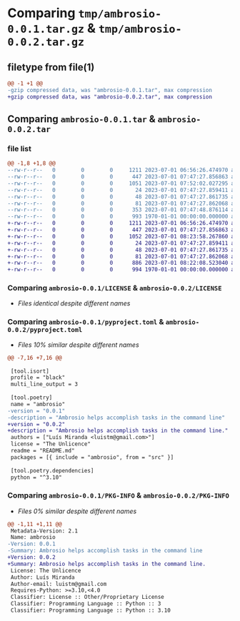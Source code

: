 # Comparing `tmp/ambrosio-0.0.1.tar.gz` & `tmp/ambrosio-0.0.2.tar.gz`

## filetype from file(1)

```diff
@@ -1 +1 @@
-gzip compressed data, was "ambrosio-0.0.1.tar", max compression
+gzip compressed data, was "ambrosio-0.0.2.tar", max compression
```

## Comparing `ambrosio-0.0.1.tar` & `ambrosio-0.0.2.tar`

### file list

```diff
@@ -1,8 +1,8 @@
--rw-r--r--   0        0        0     1211 2023-07-01 06:56:26.474970 ambrosio-0.0.1/LICENSE
--rw-r--r--   0        0        0      447 2023-07-01 07:47:27.856863 ambrosio-0.0.1/README.md
--rw-r--r--   0        0        0     1051 2023-07-01 07:52:02.027295 ambrosio-0.0.1/pyproject.toml
--rw-r--r--   0        0        0       24 2023-07-01 07:47:27.859411 ambrosio-0.0.1/src/ambrosio/__init__.py
--rw-r--r--   0        0        0       48 2023-07-01 07:47:27.861735 ambrosio-0.0.1/src/ambrosio/ui/__init__.py
--rw-r--r--   0        0        0       81 2023-07-01 07:47:27.862068 ambrosio-0.0.1/src/ambrosio/ui/cli/__init__.py
--rw-r--r--   0        0        0      353 2023-07-01 07:47:48.876114 ambrosio-0.0.1/src/ambrosio/ui/cli/main.py
--rw-r--r--   0        0        0      993 1970-01-01 00:00:00.000000 ambrosio-0.0.1/PKG-INFO
+-rw-r--r--   0        0        0     1211 2023-07-01 06:56:26.474970 ambrosio-0.0.2/LICENSE
+-rw-r--r--   0        0        0      447 2023-07-01 07:47:27.856863 ambrosio-0.0.2/README.md
+-rw-r--r--   0        0        0     1052 2023-07-01 08:23:58.267860 ambrosio-0.0.2/pyproject.toml
+-rw-r--r--   0        0        0       24 2023-07-01 07:47:27.859411 ambrosio-0.0.2/src/ambrosio/__init__.py
+-rw-r--r--   0        0        0       48 2023-07-01 07:47:27.861735 ambrosio-0.0.2/src/ambrosio/ui/__init__.py
+-rw-r--r--   0        0        0       81 2023-07-01 07:47:27.862068 ambrosio-0.0.2/src/ambrosio/ui/cli/__init__.py
+-rw-r--r--   0        0        0      886 2023-07-01 08:22:08.523040 ambrosio-0.0.2/src/ambrosio/ui/cli/main.py
+-rw-r--r--   0        0        0      994 1970-01-01 00:00:00.000000 ambrosio-0.0.2/PKG-INFO
```

### Comparing `ambrosio-0.0.1/LICENSE` & `ambrosio-0.0.2/LICENSE`

 * *Files identical despite different names*

### Comparing `ambrosio-0.0.1/pyproject.toml` & `ambrosio-0.0.2/pyproject.toml`

 * *Files 10% similar despite different names*

```diff
@@ -7,16 +7,16 @@
 
 [tool.isort]
 profile = "black"
 multi_line_output = 3
 
 [tool.poetry]
 name = "ambrosio"
-version = "0.0.1"
-description = "Ambrosio helps accomplish tasks in the command line"
+version = "0.0.2"
+description = "Ambrosio helps accomplish tasks in the command line."
 authors = ["Luís Miranda <luistm@gmail.com>"]
 license = "The Unlicence"
 readme = "README.md"
 packages = [{ include = "ambrosio", from = "src" }]
 
 [tool.poetry.dependencies]
 python = "^3.10"
```

### Comparing `ambrosio-0.0.1/PKG-INFO` & `ambrosio-0.0.2/PKG-INFO`

 * *Files 0% similar despite different names*

```diff
@@ -1,11 +1,11 @@
 Metadata-Version: 2.1
 Name: ambrosio
-Version: 0.0.1
-Summary: Ambrosio helps accomplish tasks in the command line
+Version: 0.0.2
+Summary: Ambrosio helps accomplish tasks in the command line.
 License: The Unlicence
 Author: Luís Miranda
 Author-email: luistm@gmail.com
 Requires-Python: >=3.10,<4.0
 Classifier: License :: Other/Proprietary License
 Classifier: Programming Language :: Python :: 3
 Classifier: Programming Language :: Python :: 3.10
```

